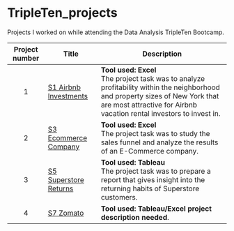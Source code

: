 # TripleTen_projects
Projects I worked on while attending the Data Analysis TripleTen Bootcamp.


| Project number | Title | Description |
| :-----------: | ----------- |----------- |
| 1 | [S1 Airbnb Investments](https://github.com/Turner-Walz/Data_projects_TripleTen/tree/main/Airbnb%20Investments) | **Tool used: Excel** <br>The project task was to analyze profitability within the neighborhood and property sizes of New York that are most attractive for Airbnb vacation rental investors to invest in. |
| 2 | [S3 Ecommerce Company](https://github.com/Turner-Walz/Data_projects_TripleTen/tree/main/Ecommerce%20Company) | **Tool used: Excel** <br>The project task was to study the sales funnel and analyze the results of an E-Commerce company. |
| 3 | [S5 Superstore Returns](https://github.com/Turner-Walz/Data_projects_TripleTen/tree/main/Superstore%20Returns) | **Tool used: Tableau** <br>The project task was to prepare a report that gives insight into the returning habits of Superstore customers. |
| 4 | [S7 Zomato](https://github.com/Turner-Walz/Data_projects_TripleTen/tree/main/Zomato) | **Tool used: Tableau/Excel** **project description needed**. |




